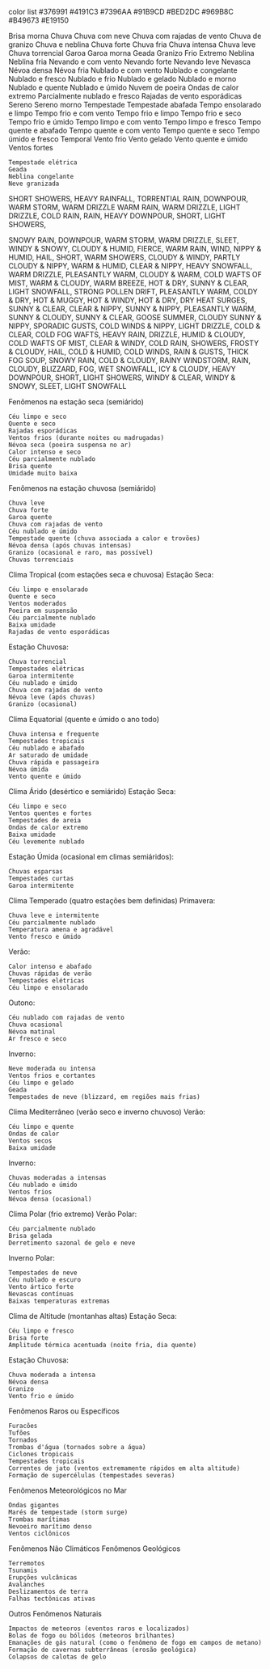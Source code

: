 color list
#376991
#4191C3
#7396AA
#91B9CD
#BED2DC
#969B8C
#B49673
#E19150



Brisa morna
Chuva
Chuva com neve
Chuva com rajadas de vento
Chuva de granizo
Chuva e neblina
Chuva forte
Chuva fria
Chuva intensa
Chuva leve
Chuva torrencial
Garoa
Garoa morna
Geada
Granizo
Frio Extremo
Neblina
Neblina fria
Nevando e com vento
Nevando forte
Nevando leve
Nevasca
Névoa densa
Névoa fria
Nublado e com vento
Nublado e congelante
Nublado e fresco
Nublado e frio
Nublado e gelado
Nublado e morno
Nublado e quente
Nublado e úmido
Nuvem de poeira
Ondas de calor extremo
Parcialmente nublado e fresco
Rajadas de vento esporádicas
Sereno
Sereno morno
Tempestade
Tempestade abafada
Tempo ensolarado e limpo
Tempo frio e com vento
Tempo frio e limpo
Tempo frio e seco
Tempo frio e úmido
Tempo limpo e com vento
Tempo limpo e fresco
Tempo quente e abafado
Tempo quente e com vento
Tempo quente e seco
Tempo úmido e fresco
Temporal
Vento frio
Vento gelado
Vento quente e úmido
Ventos fortes



    Tempestade elétrica
    Geada
    Neblina congelante
    Neve granizada


SHORT SHOWERS, HEAVY RAINFALL, TORRENTIAL RAIN, DOWNPOUR, WARM STORM, WARM DRIZZLE
WARM RAIN, WARM DRIZZLE, LIGHT DRIZZLE, COLD RAIN, RAIN, HEAVY DOWNPOUR, SHORT, LIGHT SHOWERS,

SNOWY RAIN, DOWNPOUR, WARM STORM, WARM DRIZZLE,
SLEET, WINDY & SNOWY, CLOUDY & HUMID, FIERCE, WARM RAIN, WIND, NIPPY & HUMID, HAIL, SHORT, WARM SHOWERS, CLOUDY & WINDY, PARTLY CLOUDY & NIPPY, WARM & HUMID, CLEAR & NIPPY, HEAVY SNOWFALL, WARM DRIZZLE, PLEASANTLY WARM, CLOUDY & WARM, COLD WAFTS OF MIST, WARM & CLOUDY, WARM BREEZE, HOT & DRY, SUNNY & CLEAR, LIGHT SNOWFALL, STRONG POLLEN DRIFT, PLEASANTLY WARM,
COLDY & DRY, HOT & MUGGY, HOT & WINDY, HOT & DRY, DRY HEAT SURGES, SUNNY & CLEAR, CLEAR & NIPPY, SUNNY & NIPPY, PLEASANTLY WARM, SUNNY & CLOUDY, SUNNY & CLEAR, GOOSE SUMMER, CLOUDY
SUNNY & NIPPY, SPORADIC GUSTS, COLD WINDS & NIPPY, LIGHT DRIZZLE, COLD & CLEAR, COLD FOG WAFTS,
HEAVY RAIN, DRIZZLE, HUMID & CLOUDY, COLD WAFTS OF MIST, CLEAR & WINDY, COLD RAIN, SHOWERS, FROSTY & CLOUDY, HAIL, COLD & HUMID, COLD WINDS, RAIN & GUSTS, THICK FOG SOUP, SNOWY RAIN, COLD & CLOUDY, RAINY WINDSTORM, RAIN, CLOUDY, BLIZZARD, FOG, WET SNOWFALL, ICY & CLOUDY, HEAVY DOWNPOUR, SHORT, LIGHT SHOWERS, WINDY & CLEAR, WINDY & SNOWY, SLEET, LIGHT SNOWFALL

Fenômenos na estação seca (semiárido)

    Céu limpo e seco
    Quente e seco
    Rajadas esporádicas
    Ventos frios (durante noites ou madrugadas)
    Névoa seca (poeira suspensa no ar)
    Calor intenso e seco
    Céu parcialmente nublado
    Brisa quente
    Umidade muito baixa

Fenômenos na estação chuvosa (semiárido)

    Chuva leve
    Chuva forte
    Garoa quente
    Chuva com rajadas de vento
    Céu nublado e úmido
    Tempestade quente (chuva associada a calor e trovões)
    Névoa densa (após chuvas intensas)
    Granizo (ocasional e raro, mas possível)
    Chuvas torrenciais

Clima Tropical (com estações seca e chuvosa)
Estação Seca:

    Céu limpo e ensolarado
    Quente e seco
    Ventos moderados 
    Poeira em suspensão 
    Céu parcialmente nublado 
    Baixa umidade 
    Rajadas de vento esporádicas

Estação Chuvosa:

    Chuva torrencial
    Tempestades elétricas
    Garoa intermitente
    Céu nublado e úmido
    Chuva com rajadas de vento
    Névoa leve (após chuvas)
    Granizo (ocasional)

Clima Equatorial (quente e úmido o ano todo)

    Chuva intensa e frequente
    Tempestades tropicais
    Céu nublado e abafado
    Ar saturado de umidade
    Chuva rápida e passageira
    Névoa úmida
    Vento quente e úmido

Clima Árido (desértico e semiárido)
Estação Seca:

    Céu limpo e seco
    Ventos quentes e fortes
    Tempestades de areia
    Ondas de calor extremo
    Baixa umidade
    Céu levemente nublado

Estação Úmida (ocasional em climas semiáridos):

    Chuvas esparsas
    Tempestades curtas
    Garoa intermitente

Clima Temperado (quatro estações bem definidas)
Primavera:

    Chuva leve e intermitente
    Céu parcialmente nublado
    Temperatura amena e agradável
    Vento fresco e úmido

Verão:

    Calor intenso e abafado
    Chuvas rápidas de verão
    Tempestades elétricas
    Céu limpo e ensolarado

Outono:

    Céu nublado com rajadas de vento
    Chuva ocasional
    Névoa matinal
    Ar fresco e seco

Inverno:

    Neve moderada ou intensa
    Ventos frios e cortantes
    Céu limpo e gelado
    Geada
    Tempestades de neve (blizzard, em regiões mais frias)

Clima Mediterrâneo (verão seco e inverno chuvoso)
Verão:

    Céu limpo e quente
    Ondas de calor
    Ventos secos
    Baixa umidade

Inverno:

    Chuvas moderadas a intensas
    Céu nublado e úmido
    Ventos frios
    Névoa densa (ocasional)

Clima Polar (frio extremo)
Verão Polar:

    Céu parcialmente nublado
    Brisa gelada
    Derretimento sazonal de gelo e neve

Inverno Polar:

    Tempestades de neve
    Céu nublado e escuro
    Vento ártico forte
    Nevascas contínuas
    Baixas temperaturas extremas

Clima de Altitude (montanhas altas)
Estação Seca:

    Céu limpo e fresco
    Brisa forte
    Amplitude térmica acentuada (noite fria, dia quente)

Estação Chuvosa:

    Chuva moderada a intensa
    Névoa densa
    Granizo
    Vento frio e úmido

Fenômenos Raros ou Específicos

    Furacões
    Tufões
    Tornados
    Trombas d'água (tornados sobre a água)
    Ciclones tropicais
    Tempestades tropicais
    Correntes de jato (ventos extremamente rápidos em alta altitude)
    Formação de supercélulas (tempestades severas)

Fenômenos Meteorológicos no Mar

    Ondas gigantes
    Marés de tempestade (storm surge)
    Trombas marítimas
    Nevoeiro marítimo denso
    Ventos ciclônicos

Fenômenos Não Climáticos
Fenômenos Geológicos

    Terremotos
    Tsunamis
    Erupções vulcânicas
    Avalanches
    Deslizamentos de terra
    Falhas tectônicas ativas

Outros Fenômenos Naturais

    Impactos de meteoros (eventos raros e localizados)
    Bolas de fogo ou bólidos (meteoros brilhantes)
    Emanações de gás natural (como o fenômeno de fogo em campos de metano)
    Formação de cavernas subterrâneas (erosão geológica)
    Colapsos de calotas de gelo